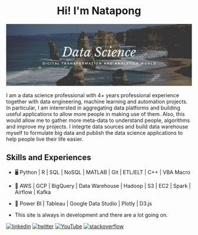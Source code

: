 <h1 align="center">Hi! I'm Natapong</h1>

<p align="center">
  
![](https://github.com/iamnatapong55/iamnatapong55/blob/main/Banner.jpg)
  
</p>

I am a data science professional with 4+ years professional experience together with data engineering, machine learning and automation projects. In particular, I am interersted in aggregating data platforms and building useful applications to allow more people in making use of them. Also, this would allow me to gather more meta-data to understand people, algorithms and improve my projects. I integrte data sources and build data warehouse myself to formulate big data and publish the data science applications to help people live their life easier. 

## Skills and Experiences
* 🖥 Python | R | SQL | NoSQL | MATLAB | Git | ETL/ELT | C++ | VBA Macro
* 💾 AWS | GCP | BigQuery | Data Warehouse | Hadoop | S3 | EC2 | Spark | Airflow | Kafka
* 🌅 Power BI | Tableau | Google Data Studio | Plotly | D3.js

* This site is always in development and there are a lot going on. 

[<img src='https://cdn.jsdelivr.net/npm/simple-icons@3.0.1/icons/linkedin.svg' alt='linkedin' height='40'>](https://www.linkedin.com/in/https://www.linkedin.com/in/natapongsornprom//)  [<img src='https://cdn.jsdelivr.net/npm/simple-icons@3.0.1/icons/twitter.svg' alt='twitter' height='40'>](https://twitter.com/https://twitter.com/iambank345) [<img src='https://cdn.jsdelivr.net/npm/simple-icons@3.0.1/icons/youtube.svg' alt='YouTube' height='40'>](https://www.youtube.com/channel/bank) [<img src='https://cdn.jsdelivr.net/npm/simple-icons@3.0.1/icons/stackoverflow.svg' alt='stackoverflow' height='40'>](https://stackoverflow.com/users/bank) 





